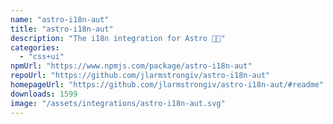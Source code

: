 ```yaml
---
name: "astro-i18n-aut"
title: "astro-i18n-aut"
description: "The i18n integration for Astro 🧑‍🚀"
categories:
  - "css+ui"
npmUrl: "https://www.npmjs.com/package/astro-i18n-aut"
repoUrl: "https://github.com/jlarmstrongiv/astro-i18n-aut"
homepageUrl: "https://github.com/jlarmstrongiv/astro-i18n-aut/#readme"
downloads: 1599
image: "/assets/integrations/astro-i18n-aut.svg"
---
```

